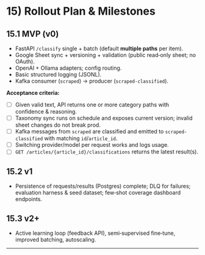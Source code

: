 # 15) Rollout Plan & Milestones

## 15.1 MVP (v0)

* FastAPI `/classify` single + batch (default **multiple paths** per item).
* Google Sheet sync + versioning + validation (public read‑only sheet; no OAuth).
* OpenAI + Ollama adapters; config routing.
* Basic structured logging (JSONL).
* Kafka consumer (`scraped`) → producer (`scraped-classified`).

**Acceptance criteria:**

* [ ] Given valid text, API returns one or more category paths with confidence & reasoning.
* [ ] Taxonomy sync runs on schedule and exposes current version; invalid sheet changes do not break prod.
* [ ] Kafka messages from `scraped` are classified and emitted to `scraped-classified` with matching `id`/`article_id`.
* [ ] Switching provider/model per request works and logs usage.
* [ ] `GET /articles/{article_id}/classifications` returns the latest result(s).

## 15.2 v1

* Persistence of requests/results (Postgres) complete; DLQ for failures; evaluation harness & seed dataset; few‑shot coverage dashboard endpoints.

## 15.3 v2+

* Active learning loop (feedback API), semi‑supervised fine‑tune, improved batching, autoscaling.

---
